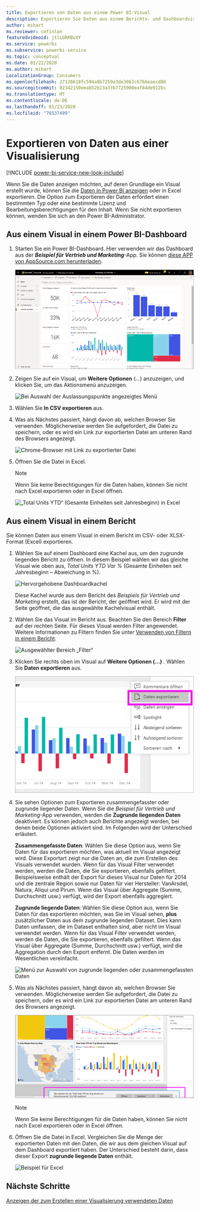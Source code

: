 ```yaml
---
title: Exportieren von Daten aus einem Power BI-Visual
description: Exportieren Sie Daten aus einem Berichts- und Dashboardvisual, und zeigen Sie sie in Excel an.
author: mihart
ms.reviewer: cmfinlan
featuredvideoid: jtlLGRKBvXY
ms.service: powerbi
ms.subservice: powerbi-service
ms.topic: conceptual
ms.date: 01/22/2020
ms.author: mihart
LocalizationGroup: Consumers
ms.openlocfilehash: 27128618fc594a8b7259a3de3862c6766eaecd86
ms.sourcegitcommit: 02342150eeab52b13a37b7725900eaf84de912bc
ms.translationtype: HT
ms.contentlocale: de-DE
ms.lasthandoff: 01/23/2020
ms.locfileid: "76537499"
---
```

# <a name="export-data-from-a-visual"></a>Exportieren von Daten aus einer Visualisierung

[!INCLUDE [power-bi-service-new-look-include](../includes/power-bi-service-new-look-include.md)]

Wenn Sie die Daten anzeigen möchten, auf deren Grundlage ein Visual erstellt wurde, können Sie die [Daten in Power BI anzeigen](end-user-show-data.md) oder in Excel exportieren. Die Option zum Exportieren der Daten erfordert einen bestimmten Typ oder eine bestimmte Lizenz und Bearbeitungsberechtigungen für den Inhalt. Wenn Sie nicht exportieren können, wenden Sie sich an den Power BI-Administrator. 

## <a name="from-a-visual-on-a-power-bi-dashboard"></a>Aus einem Visual in einem Power BI-Dashboard

1. Starten Sie ein Power BI-Dashboard. Hier verwenden wir das Dashboard aus der ***Beispiel für Vertrieb und Marketing***-App. Sie können [diese APP von AppSource.com herunterladen](https://appsource.microsoft.com/product/power-bi/microsoft-retail-analysis-sample.salesandmarketingsample-preview?flightCodes=e2b06c7a-a438-4d99-9eb6-4324ce87f282).

    ![App-Dashboard](media/end-user-export/power-bi-dashboards.png)

2. Zeigen Sie auf ein Visual, um **Weitere Optionen** (...) anzuzeigen, und klicken Sie, um das Aktionsmenü anzuzeigen.

    ![Bei Auswahl der Auslassungspunkte angezeigtes Menü](media/end-user-export/power-bi-options-menu.png)

3. Wählen Sie **In CSV exportieren** aus.

4. Was als Nächstes passiert, hängt davon ab, welchen Browser Sie verwenden. Möglicherweise werden Sie aufgefordert, die Datei zu speichern, oder es wird ein Link zur exportierten Datei am unteren Rand des Browsers angezeigt. 

    ![Chrome-Browser mit Link zu exportierter Datei](media/end-user-export/power-bi-dashboard-exports.png)

5. Öffnen Sie die Datei in Excel. 

    > [!NOTE]
    > Wenn Sie keine Berechtigungen für die Daten haben, können Sie nicht nach Excel exportieren oder in Excel öffnen.  

    ![„Total Units YTD“ (Gesamte Einheiten seit Jahresbeginn) in Excel](media/end-user-export/power-bi-excel.png)


## <a name="from-a-visual-in-a-report"></a>Aus einem Visual in einem Bericht
Sie können Daten aus einem Visual in einem Bericht im CSV- oder XLSX-Format (Excel) exportieren. 

1. Wählen Sie auf einem Dashboard eine Kachel aus, um den zugrunde liegenden Bericht zu öffnen.  In diesem Beispiel wählen wir das gleiche Visual wie oben aus, *Total Units YTD Var %* (Gesamte Einheiten seit Jahresbeginn – Abweichung in %). 

    ![Hervorgehobene Dashboardkachel](media/end-user-export/power-bi-export-reports.png)

    Diese Kachel wurde aus dem Bericht des *Beispiels für Vertrieb und Marketing* erstellt, das ist der Bericht, der geöffnet wird. Er wird mit der Seite geöffnet, die das ausgewählte Kachelvisual enthält. 

2. Wählen Sie das Visual im Bericht aus. Beachten Sie den Bereich **Filter** auf der rechten Seite. Für dieses Visual werden Filter angewendet. Weitere Informationen zu Filtern finden Sie unter [Verwenden von Filtern in einem Bericht](end-user-report-filter.md).

    ![Ausgewählter Bereich „Filter“](media/end-user-export/power-bi-export-filter.png)


3. Klicken Sie rechts oben im Visual auf **Weitere Optionen (...)** . Wählen Sie **Daten exportieren** aus.

    ![Exportieren ausgewählter Daten aus der Dropdownliste](media/end-user-export/power-bi-export-report.png)

4. Sie sehen Optionen zum Exportieren zusammengefasster oder zugrunde liegender Daten. Wenn Sie die *Beispiel für Vertrieb und Marketing*-App verwenden, werden die **Zugrunde liegenden Daten** deaktiviert. Es können jedoch auch Berichte angezeigt werden, bei denen beide Optionen aktiviert sind. Im Folgenden wird der Unterschied erläutert.

    **Zusammengefasste Daten**: Wählen Sie diese Option aus, wenn Sie Daten für das exportieren möchten, was aktuell im Visual angezeigt wird.  Diese Exportart zeigt nur die Daten an, die zum Erstellen des Visuals verwendet wurden. Wenn für das Visual Filter verwendet werden, werden die Daten, die Sie exportieren, ebenfalls gefiltert. Beispielsweise enthält der Export für dieses Visual nur Daten für 2014 und die zentrale Region sowie nur Daten für vier Hersteller: VanArsdel, Natura, Aliqui und Pirum. Wenn das Visual über Aggregate (Summe, Durchschnitt usw.) verfügt, wird der Export ebenfalls aggregiert. 
  

    **Zugrunde liegende Daten**: Wählen Sie diese Option aus, wenn Sie Daten für das exportieren möchten, was Sie im Visual sehen, **plus** zusätzlicher Daten aus dem zugrunde liegenden Dataset.  Dies kann Daten umfassen, die im Dataset enthalten sind, aber nicht im Visual verwendet werden. Wenn für das Visual Filter verwendet werden, werden die Daten, die Sie exportieren, ebenfalls gefiltert.  Wenn das Visual über Aggregate (Summe, Durchschnitt usw.) verfügt, wird die Aggregation durch den Export entfernt. Die Daten werden im Wesentlichen vereinfacht. 

    ![Menü zur Auswahl von zugrunde liegenden oder zusammengefassten Daten](media/end-user-export/power-bi-export-underlying.png)

5. Was als Nächstes passiert, hängt davon ab, welchen Browser Sie verwenden. Möglicherweise werden Sie aufgefordert, die Datei zu speichern, oder es wird ein Link zur exportierten Datei am unteren Rand des Browsers angezeigt. 

    ![Anzeige der exportierten Datei im Microsoft Edge-Browser](media/end-user-export/power-bi-export-edge-browser.png)

    > [!NOTE]
    > Wenn Sie keine Berechtigungen für die Daten haben, können Sie nicht nach Excel exportieren oder in Excel öffnen.  


6. Öffnen Sie die Datei in Excel. Vergleichen Sie die Menge der exportierten Daten mit den Daten, die wir aus dem gleichen Visual auf dem Dashboard exportiert haben. Der Unterschied besteht darin, dass dieser Export **zugrunde liegende Daten** enthält. 

    ![Beispiel für Excel](media/end-user-export/power-bi-underlying.png)

## <a name="next-steps"></a>Nächste Schritte

[Anzeigen der zum Erstellen einer Visualisierung verwendeten Daten](end-user-show-data.md)